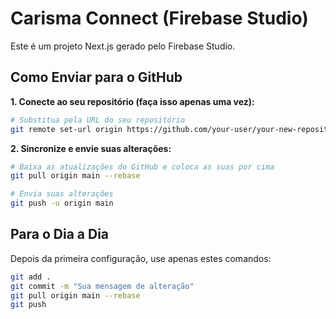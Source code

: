 # Carisma Connect (Firebase Studio)

Este é um projeto Next.js gerado pelo Firebase Studio.

## Como Enviar para o GitHub

**1. Conecte ao seu repositório (faça isso apenas uma vez):**
```bash
# Substitua pela URL do seu repositório
git remote set-url origin https://github.com/your-user/your-new-repository.git
```

**2. Sincronize e envie suas alterações:**
```bash
# Baixa as atualizações do GitHub e coloca as suas por cima
git pull origin main --rebase

# Envia suas alterações
git push -u origin main
```

## Para o Dia a Dia
Depois da primeira configuração, use apenas estes comandos:
```bash
git add .
git commit -m "Sua mensagem de alteração"
git pull origin main --rebase
git push
```
